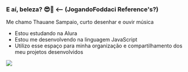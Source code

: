 ### E aí, beleza? 😎🥛 <-- (JogandoFoddaci Reference's?)
Me chamo Thauane Sampaio, curto desenhar e ouvir música

- Estou estudando na Alura
- Estou me desenvolvendo na linguagem JavaScript
- Utilizo esse espaço para minha organização e compartilhamento dos meu projetos desenvolvidos

![](https://tenor.com/pt-BR/view/flowdci-carteiro-cosmico-gemaplys-roger-gif-20944584)

<!--
**ThauSam/ThauSam** is a ✨ _special_ ✨ repository because its `README.md` (this file) appears on your GitHub profile.

Here are some ideas to get you started:

- 🔭 I’m currently working on ...
- 🌱 I’m currently learning ...
- 👯 I’m looking to collaborate on ...
- 🤔 I’m looking for help with ...
- 💬 Ask me about ...
- 📫 How to reach me: ...
- 😄 Pronouns: ...
- ⚡ Fun fact: ...
-->
